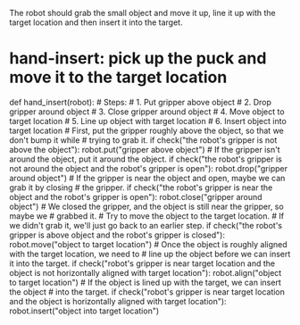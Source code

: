 

The robot should grab the small object and move it up, line it up with the target location and then insert it into the target.

# hand-insert: pick up the puck and move it to the target location
def hand_insert(robot):
    # Steps:
    #  1. Put gripper above object
    #  2. Drop gripper around object
    #  3. Close gripper around object
    #  4. Move object to target location
    #  5. Line up object with target location
    #  6. Insert object into target location
    # First, put the gripper roughly above the object, so that we don't bump it while
    # trying to grab it.
    if check("the robot's gripper is not above the object"):
        robot.put("gripper above object")
    # If the gripper isn't around the object, put it around the object.
    if check("the robot's gripper is not around the object and the robot's gripper is open"):
        robot.drop("gripper around object")
    # If the gripper is near the object and open, maybe we can grab it by closing
    # the gripper.
    if check("the robot's gripper is near the object and the robot's gripper is open"):
        robot.close("gripper around object")
    # We closed the gripper, and the object is still near the gripper, so maybe we
    # grabbed it.
    # Try to move the object to the target location.
    # If we didn't grab it, we'll just go back to an earlier step.
    if check("the robot's gripper is above object and the robot's gripper is closed"):
        robot.move("object to target location")
        # Once the object is roughly aligned with the target location, we need to
        # line up the object before we can insert it into the target.
        if check("robot's gripper is near target location and the object is not horizontally aligned with target location"):
            robot.align("object to target location")
        # If the object is lined up with the target, we can insert the object
        # into the target.
        if check("robot's gripper is near target location and the object is horizontally aligned with target location"):
            robot.insert("object into target location")